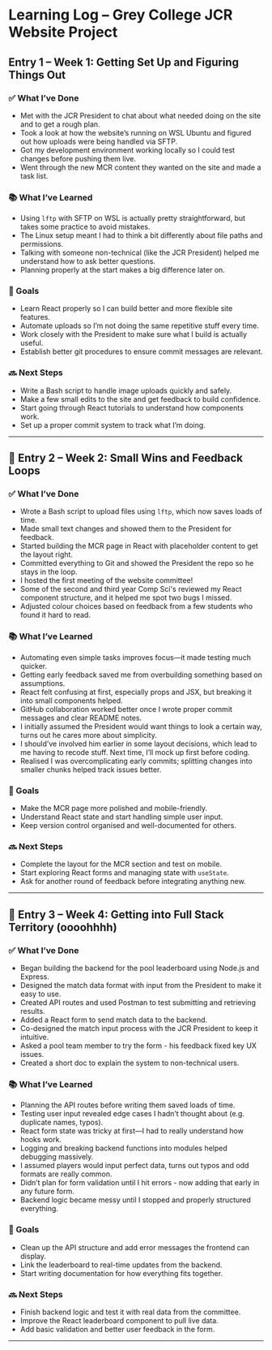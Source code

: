# Learning Log – Grey College JCR Website Project

## Entry 1 – Week 1: Getting Set Up and Figuring Things Out

### ✅ What I’ve Done
- Met with the JCR President to chat about what needed doing on the site and to get a rough plan.
- Took a look at how the website’s running on WSL Ubuntu and figured out how uploads were being handled via SFTP.
- Got my development environment working locally so I could test changes before pushing them live.
- Went through the new MCR content they wanted on the site and made a task list.

### 📚 What I’ve Learned
- Using `lftp` with SFTP on WSL is actually pretty straightforward, but takes some practice to avoid mistakes.
- The Linux setup meant I had to think a bit differently about file paths and permissions.
- Talking with someone non-technical (like the JCR President) helped me understand how to ask better questions.
- Planning properly at the start makes a big difference later on.

### 🎯 Goals
- Learn React properly so I can build better and more flexible site features.
- Automate uploads so I’m not doing the same repetitive stuff every time.
- Work closely with the President to make sure what I build is actually useful.
- Establish better git procedures to ensure commit messages are relevant.

### 🔜 Next Steps
- Write a Bash script to handle image uploads quickly and safely.
- Make a few small edits to the site and get feedback to build confidence.
- Start going through React tutorials to understand how components work.
- Set up a proper commit system to track what I’m doing.

---


## 📅 Entry 2 – Week 2: Small Wins and Feedback Loops

### ✅ What I’ve Done
- Wrote a Bash script to upload files using `lftp`, which now saves loads of time.
- Made small text changes and showed them to the President for feedback.
- Started building the MCR page in React with placeholder content to get the layout right.
- Committed everything to Git and showed the President the repo so he stays in the loop.
- I hosted the first meeting of the website committee!
- Some of the second and third year Comp Sci's reviewed my React component structure, and it helped me spot two bugs I missed.
- Adjusted colour choices based on feedback from a few students who found it hard to read.

### 📚 What I’ve Learned
- Automating even simple tasks improves focus—it made testing much quicker.
- Getting early feedback saved me from overbuilding something based on assumptions.
- React felt confusing at first, especially props and JSX, but breaking it into small components helped.
- GitHub collaboration worked better once I wrote proper commit messages and clear README notes.
- I initially assumed the President would want things to look a certain way, turns out he cares more about simplicity.
- I should’ve involved him earlier in some layout decisions, which lead to me having to recode stuff. Next time, I’ll mock up first before coding.
- Realised I was overcomplicating early commits; splitting changes into smaller chunks helped track issues better.

### 🎯 Goals
- Make the MCR page more polished and mobile-friendly.
- Understand React state and start handling simple user input.
- Keep version control organised and well-documented for others.

### 🔜 Next Steps
- Complete the layout for the MCR section and test on mobile.
- Start exploring React forms and managing state with `useState`.
- Ask for another round of feedback before integrating anything new.

---


## 📅 Entry 3 – Week 4: Getting into Full Stack Territory (oooohhhh)

### ✅ What I’ve Done
- Began building the backend for the pool leaderboard using Node.js and Express.
- Designed the match data format with input from the President to make it easy to use.
- Created API routes and used Postman to test submitting and retrieving results.
- Added a React form to send match data to the backend.
- Co-designed the match input process with the JCR President to keep it intuitive.
- Asked a pool team member to try the form - his feedback fixed key UX issues.
- Created a short doc to explain the system to non-technical users.

### 📚 What I’ve Learned
- Planning the API routes before writing them saved loads of time.
- Testing user input revealed edge cases I hadn’t thought about (e.g. duplicate names, typos).
- React form state was tricky at first—I had to really understand how hooks work.
- Logging and breaking backend functions into modules helped debugging massively.
- I assumed players would input perfect data, turns out typos and odd formats are really common.
- Didn’t plan for form validation until I hit errors - now adding that early in any future form.
- Backend logic became messy until I stopped and properly structured everything.

### 🎯 Goals
- Clean up the API structure and add error messages the frontend can display.
- Link the leaderboard to real-time updates from the backend.
- Start writing documentation for how everything fits together.

### 🔜 Next Steps
- Finish backend logic and test it with real data from the committee.
- Improve the React leaderboard component to pull live data.
- Add basic validation and better user feedback in the form.

---